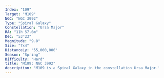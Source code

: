 ```yaml
---
Index: "109"
Target: "M109"
NGC: "NGC 3992"
Type: "Spiral Galaxy"
Constellation: "Ursa Major"
RA: "11h 57.6m"
Dec: "53°23"
Magnitude: "9.8"
Size: "7x4"
DistanceLy: "55,000,000"
Season: "Spring"
Difficulty: "Hard"
title: "M109: NGC 3992"
description: "M109 is a Spiral Galaxy in the constellation Ursa Major."
---
```

